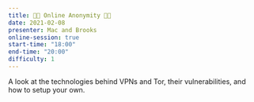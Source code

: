 ```yaml
---
title: 🕵🏼 Online Anonymity 🕵🏼
date: 2021-02-08
presenter: Mac and Brooks
online-session: true
start-time: "18:00"
end-time: "20:00"
difficulty: 1
---
```


A look at the technologies behind VPNs and Tor, their vulnerabilities, and how to setup your own.
